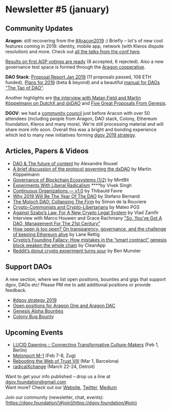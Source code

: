 # Newsletter \#5 \(january\)

## Community Updates  

**Aragon**: still recovering from the [\#Aracon2019](https://twitter.com/search?q=%23AraCon2019&src=tyah) :\) Briefly – lot's of new cool features coming in 2019: identity, mobile app, network \(with Kleros dispute resolution\) and more. Check out [all the talks from the conf here](https://www.youtube.com/playlist?list=PLdbM67oXoBobQQbavMiWq79Sr-hh5UzhB). 

[Results on first AGP votings are ready](https://blog.aragon.org/final-results-from-aragon-network-vote-1/) \(8 accepted, 6 rejected\). Also a new governance test space is formed through the [Aragon cooperative](https://forum.aragon.org/t/community-initiative-aragon-cooperative/356).

**DAO Stack**: [Proposal Report Jan 2019](https://daotalk.org/t/genesis-alpha-proposals-reports/321/5) \(11 proposals passed, 108 ETH funded\), [Plans for 2019](https://medium.com/daostack/daostack-in-2019-76d7634e27c6) \(beta & beyond\) and a beautiful [manual for DAOs "The Tao of DAO"](https://thetaoofthedao.greaterthan.works/). 

Another highlights are [the interview with Matan Field and Martin Köppelmann on DutchX and dxDAO](https://epicenter.tv/episode/271/) and [Five Great Proposals From Genesis](https://medium.com/daostack/five-great-proposals-from-genesis-the-first-community-dao-7f79b7a15).

**DGOV**: we had a [community council](https://wiki.dgov.foundation/dgov-community-council) just before Aracon with over 50 attendees \(including people from Aragon, DAO stack, Colony, Ethereum foundation, Kleros and many more\). We're still processing material and will share more info soon. Overall this was a bright and bonding experience which led to many new initiatives forming [dgov 2019 strategy](https://wiki.dgov.foundation/org/dgov-collaboration-strategy).

## Articles, Papers & Videos  <a id="DgovCompilation#3October2018-Articles,Papers&amp;Videos"></a>

* [DAO & The future of content](https://medium.com/pando-network/dao-the-future-of-content-fd9349d94b24) by Alexandre Rouxel
* [A brief discussion of the protocol governing the dxDAO](https://blog.gnosis.pm/a-brief-discussion-of-the-protocol-governing-the-dxdao-7331407a2555) by Martin Köppelmann
* [Governance of Blockchain Ecosystems \(1/2\)](https://blog.goodaudience.com/governance-of-blockchain-ecosystems-1-2-54f1f55208fa) by MintBit
* [Experiments With Liberal Radicalism](https://medium.com/gitcoin/experiments-with-liberal-radicalism-ad68e02efd4) ****by Vivek Singh
* [Continuous Organizations — v1.0](https://medium.com/@thibauld/continuous-organizations-v1-0-45d42b3082bb) by Thibauld Favre
* [Why 2019 Will Be The Year Of The DAO](https://tokeneconomy.co/why-2019-will-be-the-year-of-the-dao-20f18117e4c1) by Stefano Bernardi
* [The Moloch DAO: Collapsing The Firm](https://medium.com/@simondlr/the-moloch-dao-collapsing-the-firm-2a800b3aa2e7) by Simon de la Rouviere
* [Crypto-Commonists and Crypto-Libertarians](https://medium.com/@mateo.2121/commonists-and-libertarians-cc85d0dc1e92) by Mateo PGS
* [Against Szabo’s Law, For A New Crypto Legal System](https://medium.com/cryptolawreview/against-szabos-law-for-a-new-crypto-legal-system-d00d0f3d382) by Vlad Zamfir
* Interview with Marco Houwen and Grace Rachmany ["So, You’ve Got A DAO, Management For The 21st Century"](https://techblogwriter.co.uk/dao/)
* [How open is too open? On transparency, governance, and the challenge of keeping Ethereum alive](https://medium.com/@lrettig/how-open-is-too-open-bfc412cf0d24) by Lane Rettig
* [Crypto’s Founding Fallacy: How mistakes in the “smart contract” genesis block weaken the whole chain](https://medium.com/cryptolawreview/cryptos-founding-fallacy-aaa151b795ff) by CleanApp
* [Reddit’s donut crypto experiment turns sour](https://decryptmedia.com/4630/donut-reddit-crypto-experiment-fails-ethereum-ends) by Ben Munster

## Support DAOs <a id="DgovCompilation#3October2018-Events"></a>

A new section, where we list open positions, bounties and gigs that support dgov, DAOs etc! Please PM me to add additional positions or provide feedback. 

* [\#dgov strategy 2019](https://wiki.dgov.foundation/org/dgov-collaboration-strategy)
* [Open positions for Aragon One and Aragon DAC](https://wiki.aragon.org/jobs/)
* [Genesis Alpha Bounties](https://docs.google.com/spreadsheets/d/1FV8iz4ebZb4E3nXckzPsWy7IfhtsX3filkbX_gbPLNs/edit#gid=204783618)
* [Colony Bug Bounty](https://docs.colony.io/colonynetwork/bug-bounty-program-overview/)

## Upcoming Events  <a id="DgovCompilation#3October2018-Events"></a>

* [LUCID Dawning :: Connecting Transformative Culture-Makers](https://www.facebook.com/events/352606141958607/) \(Feb 1, Berlin\)
* [Melonport M-1](https://m-1.melonport.com/) \(Feb 7-8, Zug\)
* [Rebooting the Web of Trust VIII](https://www.eventbrite.com/e/rebooting-the-web-of-trust-viii-spring-2019-barcelona-tickets-54843077120) \(Mar 1, Barcelona\)
* [radicalXchange](https://radicalxchange.org/) \(March 22-24, Detroit\)

Want to get your info published – drop us a line at [dgov.foundation@gmail.com](mailto:dgov.foundation@gmail.com)  
Want more? Check out our [Website](http://dgov.foundation/), [Twitter](https://twitter.com/dgovearth), [Medium](https://medium.com/dgov)

Join our community \(newsletter, chat, events\): [https://dgov.foundation/\#join](https://dgov.foundation/#join)

